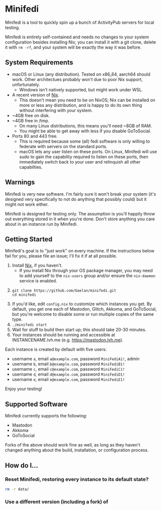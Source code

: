 # Minifedi

Minifedi is a tool to quickly spin up a bunch of ActivityPub servers for local testing.

Minifedi is entirely self-contained and needs no changes to your system configuration besides installing Nix; you can install it with a git clone, delete it with `rm -rf`, and your system will be exactly the way it was before.

## System Requirements

- macOS or Linux (any distribution). Tested on x86_64, aarch64 should work. Other architectues probably won't due to poor Nix support, unfortunately.
  - Windows isn't natively supported, but might work under WSL.
- A recent version of [Nix](https://nixos.org).
  - This doesn't mean you need to be on NixOS; Nix can be installed on more or less any distribution, and is happy to do its own thing without interfering with your system.
- ~4GB free on disk.
- ~4GB free in /tmp.
  - On many Linux distributions, this means you'll need ~8GB of RAM.
  - You might be able to get away with less if you disable GoToSocial.
- Ports 80 and 443 free.
  - This is required because some (all) fedi software is only willing to federate with servers on the standard ports.
  - macOS lets any user listen on these ports. On Linux, Minifedi will use sudo to gain the capability required to listen on these ports, then immediately switch back to your user and relinquish all other capabilties.

## Warnings

Minifedi is very new software. I'm fairly sure it won't break your system (it's designed very specifically to not do anything that possibly could) but it might not work either.

Minifedi is designed for testing only. The assumption is you'll happily throw out everything stored in it when you're done. Don't store anything you care about in an instance run by Minifedi.

## Getting Started

Minifedi's goal is to "just work" on every machine. If the instructions below fail for you, please file an issue; I'll fix it if at all possible.

1. Install [Nix](https://nixos.org), if you haven't.
   - If you install Nix through your OS package manager, you may need to add yourself to the `nix-users` group and/or ensure the `nix-daemon` service is enabled.
2. ```
   git clone https://github.com/Gaelan/minifedi.git
   cd minifedi
   ```
3. If you'd like, edit `config.nix` to customize which instances you get. By default, you get one each of Mastodon, Glitch, Akkoma, and GoToSocial, but you're welcome to disable some or run multiple copies of the same type.
4. `./minifedi start`
5. Wait for stuff to build then start up; this should take 20-30 minutes.
6. Your instances should be running and accessible at INSTANCENAME.lvh.me (e.g. https://mastodon.lvh.me).

Each instance is created by default with five users:

- username `a`, email `a@example.com`, password `MiniFediA1!`, admin
- username `b`, email `b@example.com`, password `MiniFediB1!`
- username `c`, email `c@example.com`, password `MiniFediC1!`
- username `d`, email `d@example.com`, password `MiniFediD1!`
- username `e`, email `e@example.com`, password `MiniFediE1!`

Enjoy your testing!

## Supported Software

Minifedi currently supports the following:

- Mastodon
- Akkoma
- GoToSocial

Forks of the above should work fine as well, as long as they haven't changed anything about the build, installation, or configuration process.

## How do I…

### Reset Minifedi, restoring every instance to its default state?

```sh
rm -r data/
```

### Use a different version (including a fork) of
